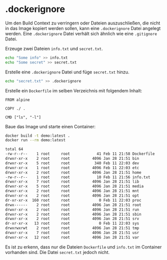 # .dockerignore

Um den Build Context zu verringern oder Dateien auszuschließen, die nicht in das Image kopiert werden sollen, kann eine `.dockerignore` Datei angelegt werden. Eine `.dockerignore` Datei verhält sich ähnlich wie eine `.gitignore` Datei.

Erzeuge zwei Dateien `info.txt` und `secret.txt`.

```bash
echo "Some info" >> info.txt
echo "Some secret" >> secret.txt
```

Erstelle eine `.dockerignore` Datei und füge `secret.txt` hinzu.

```bash
echo "secret.txt" >> .dockerignore
```

Erstelle ein `Dockerfile` im selben Verzeichnis mit folgendem Inhalt:

```text
FROM alpine

COPY ./ .

CMD ["ls", "-l"]
```

Baue das Image und starte einen Container:

```bash
docker build -t demo:latest .
docker run --rm demo:latest

total 64
-rw-r--r--    1 root     root            41 Feb 11 21:58 Dockerfile
drwxr-xr-x    2 root     root          4096 Jan 28 21:51 bin
drwxr-xr-x    5 root     root           340 Feb 11 22:03 dev
drwxr-xr-x    1 root     root          4096 Feb 11 22:03 etc
drwxr-xr-x    2 root     root          4096 Jan 28 21:51 home
-rw-r--r--    1 root     root            10 Feb 11 21:56 info.txt
drwxr-xr-x    7 root     root          4096 Jan 28 21:51 lib
drwxr-xr-x    5 root     root          4096 Jan 28 21:51 media
drwxr-xr-x    2 root     root          4096 Jan 28 21:51 mnt
drwxr-xr-x    2 root     root          4096 Jan 28 21:51 opt
dr-xr-xr-x  160 root     root             0 Feb 11 22:03 proc
drwx------    2 root     root          4096 Jan 28 21:51 root
drwxr-xr-x    2 root     root          4096 Jan 28 21:51 run
drwxr-xr-x    2 root     root          4096 Jan 28 21:51 sbin
drwxr-xr-x    2 root     root          4096 Jan 28 21:51 srv
dr-xr-xr-x   13 root     root             0 Feb 11 22:03 sys
drwxrwxrwt    2 root     root          4096 Jan 28 21:51 tmp
drwxr-xr-x    7 root     root          4096 Jan 28 21:51 usr
drwxr-xr-x   12 root     root          4096 Jan 28 21:51 var
```

Es ist zu erkenn, dass nur die Dateien `Dockerfile` und `info.txt` im Container vorhanden sind. Die Datei `secret.txt` jedoch nicht.

